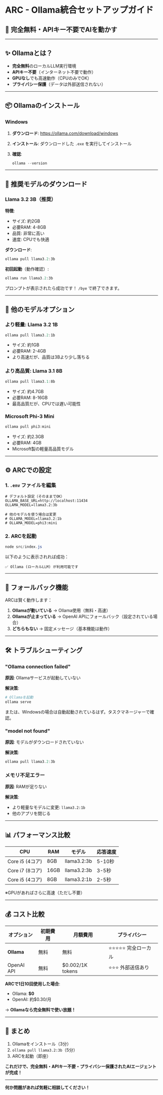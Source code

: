# ARC - Ollama統合セットアップガイド

## 🎯 完全無料・APIキー不要でAIを動かす

---

## ✨ Ollamaとは？

- **完全無料**のローカルLLM実行環境
- **APIキー不要**（インターネット不要で動作）
- **GPUなし**でも高速動作（CPUのみでOK）
- **プライバシー保護**（データは外部送信されない）

---

## 📦 Ollamaのインストール

### Windows

1. **ダウンロード**:
   https://ollama.com/download/windows

2. **インストール**:
   ダウンロードした `.exe` を実行してインストール

3. **確認**:
   ```powershell
   ollama --version
   ```

---

## 🚀 推奨モデルのダウンロード

### Llama 3.2 3B（推奨）

**特徴**:
- サイズ: 約2GB
- 必要RAM: 4-8GB
- 品質: 非常に高い
- 速度: CPUでも快適

**ダウンロード**:
```powershell
ollama pull llama3.2:3b
```

**初回起動**（動作確認）:
```powershell
ollama run llama3.2:3b
```

プロンプトが表示されたら成功です！
`/bye` で終了できます。

---

## 🔧 他のモデルオプション

### より軽量: Llama 3.2 1B
```powershell
ollama pull llama3.2:1b
```
- サイズ: 約1GB
- 必要RAM: 2-4GB
- より高速だが、品質は3Bより少し落ちる

### より高品質: Llama 3.1 8B
```powershell
ollama pull llama3.1:8b
```
- サイズ: 約4.7GB
- 必要RAM: 8-16GB
- 最高品質だが、CPUでは遅い可能性

### Microsoft Phi-3 Mini
```powershell
ollama pull phi3:mini
```
- サイズ: 約2.3GB
- 必要RAM: 4GB
- Microsoft製の軽量高品質モデル

---

## ⚙️ ARCでの設定

### 1. `.env` ファイルを編集

```
# デフォルト設定（そのままでOK）
OLLAMA_BASE_URL=http://localhost:11434
OLLAMA_MODEL=llama3.2:3b

# 他のモデルを使う場合は変更
# OLLAMA_MODEL=llama3.2:1b
# OLLAMA_MODEL=phi3:mini
```

### 2. ARCを起動

```powershell
node src/index.js
```

以下のように表示されれば成功：
```
✅ Ollama (ローカルLLM) が利用可能です
```

---

## 🔄 フォールバック機能

ARCは賢く動作します：

1. **Ollamaが動いている** → Ollama使用（無料・高速）
2. **Ollamaが止まっている** → OpenAI APIにフォールバック（設定されている場合）
3. **どちらもない** → 固定メッセージ（基本機能は動作）

---

## 🛠️ トラブルシューティング

### "Ollama connection failed"

**原因**: Ollamaサービスが起動していない

**解決策**:
```powershell
# Ollamaを起動
ollama serve
```

または、Windowsの場合は自動起動されているはず。タスクマネージャーで確認。

### "model not found"

**原因**: モデルがダウンロードされていない

**解決策**:
```powershell
ollama pull llama3.2:3b
```

### メモリ不足エラー

**原因**: RAMが足りない

**解決策**:
- より軽量なモデルに変更: `llama3.2:1b`
- 他のアプリを閉じる

---

## 📊 パフォーマンス比較

| CPU | RAM | モデル | 応答速度 |
|-----|-----|--------|---------|
| Core i5 (4コア) | 8GB | llama3.2:3b | 5-10秒 |
| Core i7 (8コア) | 16GB | llama3.2:3b | 3-5秒 |
| Core i5 (4コア) | 8GB | llama3.2:1b | 2-5秒 |

※GPUがあればさらに高速（ただし不要）

---

## 💰 コスト比較

| オプション | 初期費用 | 月額費用 | プライバシー |
|-----------|---------|---------|-------------|
| **Ollama** | 無料 | 無料 | ⭐⭐⭐⭐⭐ 完全ローカル |
| OpenAI API | 無料 | $0.002/1K tokens | ⭐⭐⭐ 外部送信あり |

**ARCで1日10回使用した場合**:
- Ollama: **$0**
- OpenAI: 約$0.30/月

→ **Ollamaなら完全無料で使い放題！**

---

## 🎉 まとめ

1. Ollamaをインストール（3分）
2. `ollama pull llama3.2:3b`（5分）
3. ARCを起動（即座）

**これだけで、完全無料・APIキー不要・プライバシー保護されたAIエージェントが完成！**

---

**何か問題があれば気軽に相談してください！**
